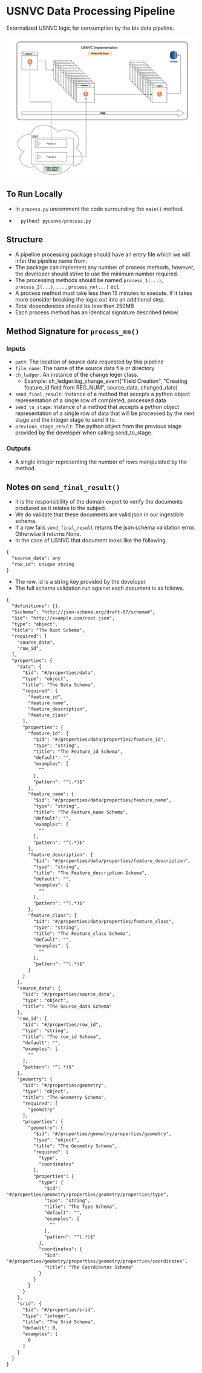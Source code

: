 # USNVC Data Processing Pipeline
Externalized USNVC logic for consumption by the bis data pipeline. 

![Pipeline AWS Infrastructure](assets/usnvc.png)


## To Run Locally
-  In `process.py` uncomment the code surrounding the `main()` method.
- ```
    python3 pyusnvc/process.py
    ```

## Structure 
- A pipeline processing package should have an entry file which we will infer the pipeline name from.
- The package can implement any number of process methods, however, the developer should strive to use the minimum number required.
- The processing methods should be named `process_1(...)`, `process_2(...)`, . . . , `process_nn(...)` ect.
- A process method must take less then 15 minutes to execute. If it takes more consider breaking the logic out into an additional step. 
- Total dependencies should be less then 250MB
- Each process method has an identical signature described below.


##  Method Signature for `process_nn()`
### Inputs
- `path`: The location of source data requested by this pipeline
- `file_name`: The name of the source data file or directory
- `ch_ledger`: An instance of the change leger class.
    - Example: ch_ledger.log_change_event("Field Creation", "Creating feature_id field from REG_NUM", source_data, changed_data)
- `send_final_result`: Instance of a method that accepts a python object representation of a single row of completed, processed data
- `send_to_stage`: Instance of a method that accepts a python object representation of a single row of data that will be processed by the next stage and the integer stage to send it to. 
- `previous_stage_result`: The python object from the previous stage provided by the developer when calling send_to_stage.
### Outputs
-  A single integer representing the number of rows manipulated by the method.

## Notes on `send_final_result()`
- It is the responsibility of the domain expert to verify the documents produced as it relates to the subject.
- We do validate that these documents are valid json in our ingestible schema.
- If a row fails `send_final_result` returns the json schema validation error. Otherwise it returns None.
- In the case of USNVC that document looks like the following.
```
{
  "source_data": any
  "row_id": unique string
}
```
- The row_id is a string key provided by the developer 
- The full schema validation run against each document is as follows.
```
{
  "definitions": {},
  "$schema": "http://json-schema.org/draft-07/schema#",
  "$id": "http://example.com/root.json",
  "type": "object",
  "title": "The Root Schema",
  "required": [
    "source_data",
    "row_id",
  ],
  "properties": {
    "data": {
      "$id": "#/properties/data",
      "type": "object",
      "title": "The Data Schema",
      "required": [
        "feature_id",
        "feature_name",
        "feature_description",
        "feature_class"
      ],
      "properties": {
        "feature_id": {
          "$id": "#/properties/data/properties/feature_id",
          "type": "string",
          "title": "The Feature_id Schema",
          "default": "",
          "examples": [
            ""
          ],
          "pattern": "^(.*)$"
        },
        "feature_name": {
          "$id": "#/properties/data/properties/feature_name",
          "type": "string",
          "title": "The Feature_name Schema",
          "default": "",
          "examples": [
            ""
          ],
          "pattern": "^(.*)$"
        },
        "feature_description": {
          "$id": "#/properties/data/properties/feature_description",
          "type": "string",
          "title": "The Feature_description Schema",
          "default": "",
          "examples": [
            ""
          ],
          "pattern": "^(.*)$"
        },
        "feature_class": {
          "$id": "#/properties/data/properties/feature_class",
          "type": "string",
          "title": "The Feature_class Schema",
          "default": "",
          "examples": [
            ""
          ],
          "pattern": "^(.*)$"
        }
      }
    },
    "source_data": {
      "$id": "#/properties/source_data",
      "type": "object",
      "title": "The Source_data Schema"
    },
    "row_id": {
      "$id": "#/properties/row_id",
      "type": "string",
      "title": "The row_id Schema",
      "default": "",
      "examples": [
        ""
      ],
      "pattern": "^(.*)$"
    },
    "geometry": {
      "$id": "#/properties/geometry",
      "type": "object",
      "title": "The Geometry Schema",
      "required": [
        "geometry"
      ],
      "properties": {
        "geometry": {
          "$id": "#/properties/geometry/properties/geometry",
          "type": "object",
          "title": "The Geometry Schema",
          "required": [
            "type",
            "coordinates"
          ],
          "properties": {
            "type": {
              "$id": "#/properties/geometry/properties/geometry/properties/type",
              "type": "string",
              "title": "The Type Schema",
              "default": "",
              "examples": [
                ""
              ],
              "pattern": "^(.*)$"
            },
            "coordinates": {
              "$id": "#/properties/geometry/properties/geometry/properties/coordinates",
              "title": "The Coordinates Schema"
            }
          }
        }
      }
    },
    "srid": {
      "$id": "#/properties/srid",
      "type": "integer",
      "title": "The Srid Schema",
      "default": 0,
      "examples": [
        0
      ]
    }
  }
}
```
